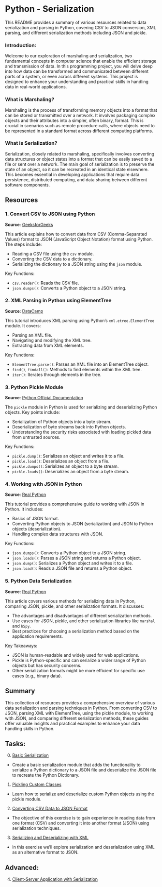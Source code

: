 # Python - Serialization

This README provides a summary of various resources related to data serialization and parsing in Python, covering CSV to JSON conversion, XML parsing, and different serialization methods including JSON and pickle.


### Introduction:

Welcome to our exploration of marshaling and serialization, two fundamental concepts in computer science that enable the efficient storage and transmission of data. In this programming project, you will delve deep into how data can be transformed and communicated between different parts of a system, or even across different systems. This project is designed to enhance your understanding and practical skills in handling data in real-world applications.

### What is Marshaling?

Marshaling is the process of transforming memory objects into a format that can be stored or transmitted over a network. It involves packaging complex objects and their attributes into a simpler, often binary, format. This is crucial in scenarios such as remote procedure calls, where objects need to be represented in a standard format across different computing platforms.

### What is Serialization?

Serialization, closely related to marshaling, specifically involves converting data structures or object states into a format that can be easily saved to a file or sent over a network. The main goal of serialization is to preserve the state of an object, so it can be recreated in an identical state elsewhere. This becomes essential in developing applications that require data persistence, distributed computing, and data sharing between different software components.

## Resources

### 1. Convert CSV to JSON using Python
**Source**: [GeeksforGeeks](https://www.geeksforgeeks.org/convert-csv-to-json-using-python/)

This article explains how to convert data from CSV (Comma-Separated Values) format to JSON (JavaScript Object Notation) format using Python. The steps include:

- Reading a CSV file using the `csv` module.
- Converting the CSV data to a dictionary.
- Serializing the dictionary to a JSON string using the `json` module.

Key Functions:

- `csv.reader()`: Reads the CSV file.
- `json.dumps()`: Converts a Python object to a JSON string.

### 2. XML Parsing in Python using ElementTree
**Source**: [DataCamp](https://www.datacamp.com/tutorial/python-xml-elementtree)

This tutorial introduces XML parsing using Python’s `xml.etree.ElementTree` module. It covers:

- Parsing an XML file.
- Navigating and modifying the XML tree.
- Extracting data from XML elements.

Key Functions:
- `ElementTree.parse()`: Parses an XML file into an ElementTree object.
- `find()`, `findall()`: Methods to find elements within the XML tree.
- `iter()`: Iterates through elements in the tree.

### 3. Python Pickle Module
**Source**: [Python Official Documentation](https://docs.python.org/3/library/pickle.html)

The `pickle` module in Python is used for serializing and deserializing Python objects. Key points include:

- Serialization of Python objects into a byte stream.
- Deserialization of byte streams back into Python objects.
- Understanding the security risks associated with loading pickled data from untrusted sources.

Key Functions:

- `pickle.dump()`: Serializes an object and writes it to a file.
- `pickle.load()`: Deserializes an object from a file.
- `pickle.dumps()`: Serializes an object to a byte stream.
- `pickle.loads()`: Deserializes an object from a byte stream.

### 4. Working with JSON in Python
**Source**: [Real Python](https://realpython.com/python-json/)

This tutorial provides a comprehensive guide to working with JSON in Python. It includes:

- Basics of JSON format.
- Converting Python objects to JSON (serialization) and JSON to Python objects (deserialization).
- Handling complex data structures with JSON.

Key Functions:
- `json.dumps()`: Converts a Python object to a JSON string.
- `json.loads()`: Parses a JSON string and returns a Python object.
- `json.dump()`: Serializes a Python object and writes it to a file.
- `json.load()`: Reads a JSON file and returns a Python object.

### 5. Python Data Serialization
**Source**: [Real Python](https://realpython.com/python-serialize-data/)

This article covers various methods for serializing data in Python, comparing JSON, pickle, and other serialization formats. It discusses:
- The advantages and disadvantages of different serialization methods.
- Use cases for JSON, pickle, and other serialization libraries like `marshal` and `h5py`.
- Best practices for choosing a serialization method based on the application requirements.

Key Takeaways:
- JSON is human-readable and widely used for web applications.
- Pickle is Python-specific and can serialize a wider range of Python objects but has security concerns.
- Other serialization formats might be more efficient for specific use cases (e.g., binary data).

## Summary

This collection of resources provides a comprehensive overview of various data serialization and parsing techniques in Python. From converting CSV to JSON, parsing XML with ElementTree, using the pickle module, to working with JSON, and comparing different serialization methods, these guides offer valuable insights and practical examples to enhance your data handling skills in Python.

## Tasks:

0. [Basic Serialization](./task_00_basic_serialization.py)

 * Create a basic serialization module that adds the functionality to serialize a Python dictionary to a JSON file and deserialize the JSON file to recreate the Python Dictionary.

1. [Pickling Custom Classes](./task_01_pickle.py)

 * Learn how to serialize and deserialize custom Python objects using the pickle module.

2. [Converting CSV Data to JSON Format](./task_02_csv.py)

 * The objective of this exercise is to gain experience in reading data from one format (CSV) and converting it into another format (JSON) using serialization techniques.

3. [Serializing and Deserializing with XML](./task_03_xml.py)

 * In this exercise we’ll explore serialization and deserialization using XML as an alternative format to JSON.

## Advanced:

4. [Client-Server Application with Serialization](./task_04_net.py)
